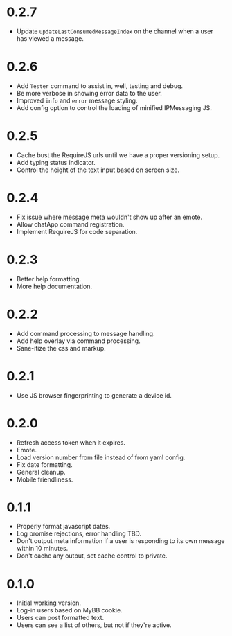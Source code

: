 # 0.2.7

- Update `updateLastConsumedMessageIndex` on the channel when a user has viewed a message.


# 0.2.6

- Add `Tester` command to assist in, well, testing and debug.
- Be more verbose in showing error data to the user.
- Improved `info` and `error` message styling.
- Add config option to control the loading of minified IPMessaging JS.


# 0.2.5

- Cache bust the RequireJS urls until we have a proper versioning setup.
- Add typing status indicator.
- Control the height of the text input based on screen size.


# 0.2.4

- Fix issue where message meta wouldn't show up after an emote.
- Allow chatApp command registration.
- Implement RequireJS for code separation.


# 0.2.3

- Better help formatting.
- More help documentation.


# 0.2.2

- Add command processing to message handling.
- Add help overlay via command processing.
- Sane-itize the css and markup.


# 0.2.1

- Use JS browser fingerprinting to generate a device id.


# 0.2.0

- Refresh access token when it expires.
- Emote.
- Load version number from file instead of from yaml config.
- Fix date formatting.
- General cleanup.
- Mobile friendliness.


# 0.1.1

- Properly format javascript dates.
- Log promise rejections, error handling TBD.
- Don't output meta information if a user is responding to its own message within 10 minutes.
- Don't cache any output, set cache control to private.


# 0.1.0

- Initial working version.
- Log-in users based on MyBB cookie.
- Users can post formatted text.
- Users can see a list of others, but not if they're active.